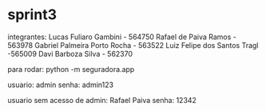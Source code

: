 # sprint3

integrantes:
Lucas Fuliaro Gambini - 564750
Rafael de Paiva Ramos - 563978
Gabriel Palmeira Porto Rocha - 563522
Luiz Felipe dos Santos Tragl -565009
Davi Barboza Silva - 562370


para rodar: python -m seguradora.app

usuario: admin
senha: admin123

usuario sem acesso de admin: Rafael Paiva
senha: 12342
